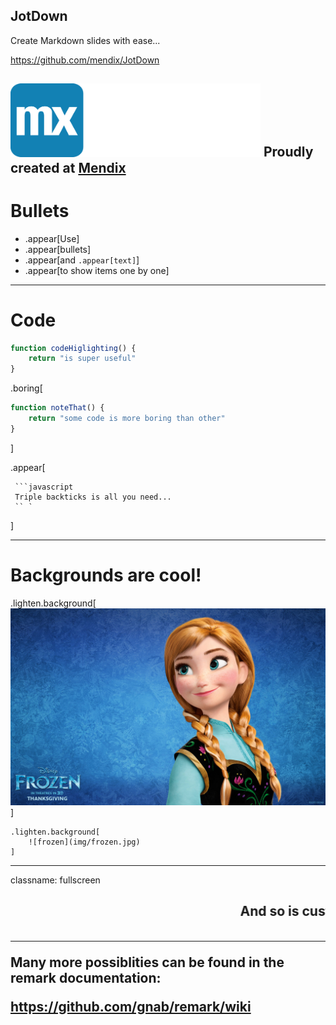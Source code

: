 ## JotDown

Create Markdown slides with ease...

https://github.com/mendix/JotDown

<img src="img/logo-mendix-white-type.png" width="400px" /> Proudly created at [Mendix](https://mendix.com/careers)
---

# Bullets

* .appear[Use]
* .appear[bullets]
* .appear[and `.appear[text]`]
* .appear[to show items one by one]

---

# Code

```javascript
function codeHiglighting() {
    return "is super useful"
}
```

.boring[
```javascript
function noteThat() {
    return "some code is more boring than other"
}
```
]

.appear[
```
 ```javascript
 Triple backticks is all you need...
 `` `
```
]

---

# Backgrounds are cool!

.lighten.background[
    ![frozen](img/frozen.jpg)
]

```
.lighten.background[
    ![frozen](img/frozen.jpg)
]
```

---

classname: fullscreen

<h2><marquee>And so is custom HTML</marquee><h2>

---

Many more possiblities can be found in the remark documentation:

https://github.com/gnab/remark/wiki

